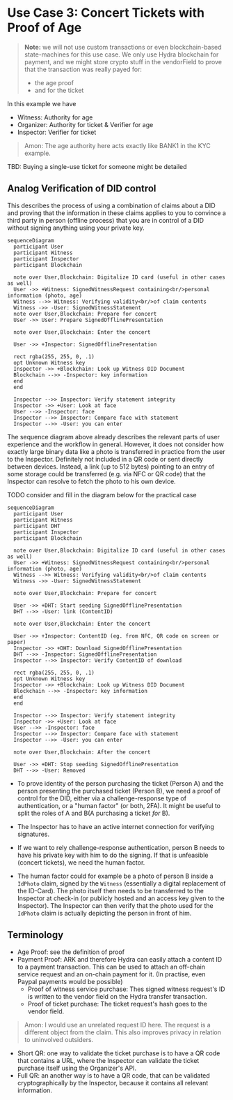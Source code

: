 # Use Case 3: Concert Tickets with Proof of Age

> **Note:** we will not use custom transactions or even blockchain-based state-machines for this use case. We only use Hydra blockchain for payment, and we might store crypto stuff in the vendorField to prove that the transaction was really payed for:
> - the age proof
> - and for the ticket

In this example we have
- Witness: Authority for age
- Organizer: Authority for ticket & Verifier for age
- Inspector: Verifier for ticket

> Amon: The age authority here acts exactly like BANK1 in the KYC example.

TBD: Buying a single-use ticket for someone might be detailed

## Analog Verification of DID control

This describes the process of using a combination of claims about a DID and proving that the information in these claims applies to you to convince a third party in person (offline process) that you are in control of a DID without signing anything using your private key.

```mermaid
sequenceDiagram
  participant User
  participant Witness
  participant Inspector
  participant Blockchain
  
  note over User,Blockchain: Digitalize ID card (useful in other cases as well)
  User ->> +Witness: SignedWitnessRequest containing<br/>personal information (photo, age)
  Witness -->> Witness: Verifying validity<br/>of claim contents
  Witness ->> -User: SignedWitnessStatement
  note over User,Blockchain: Prepare for concert
  User ->> User: Prepare SignedOfflinePresentation
  
  note over User,Blockchain: Enter the concert
  
  User ->> +Inspector: SignedOfflinePresentation
  
  rect rgba(255, 255, 0, .1)
  opt Unknown Witness key
  Inspector ->> +Blockchain: Look up Witness DID Document
  Blockchain -->> -Inspector: key information
  end
  end
  
  Inspector -->> Inspector: Verify statement integrity
  Inspector ->> +User: Look at face
  User -->> -Inspector: face
  Inspector -->> Inspector: Compare face with statement
  Inspector -->> -User: you can enter

```

The sequence diagram above already describes the relevant parts of user experience and the workflow in general. However, it does not consider how exactly large binary data like a photo is transferred in practice from the user to the Inspector. Definitely not included in a QR code or sent directly between devices. Instead, a link (up to 512 bytes) pointing to an entry of some storage could be transferred (e.g. via NFC or QR code) that the Inspector can resolve to fetch the photo to his own device.

TODO consider and fill in the diagram below for the practical case

```mermaid
sequenceDiagram
  participant User
  participant Witness
  participant DHT
  participant Inspector
  participant Blockchain
  
  note over User,Blockchain: Digitalize ID card (useful in other cases as well)
  User ->> +Witness: SignedWitnessRequest containing<br/>personal information (photo, age)
  Witness -->> Witness: Verifying validity<br/>of claim contents
  Witness ->> -User: SignedWitnessStatement
  
  note over User,Blockchain: Prepare for concert
  
  User ->> +DHT: Start seeding SignedOfflinePresentation
  DHT -->> -User: link (ContentID)  
  
  note over User,Blockchain: Enter the concert
  
  User ->> +Inspector: ContentID (eg. from NFC, QR code on screen or paper)
  Inspector ->> +DHT: Download SignedOfflinePresentation
  DHT -->> -Inspector: SignedOfflinePresentation
  Inspector -->> Inspector: Verify ContentID of download
  
  rect rgba(255, 255, 0, .1)
  opt Unknown Witness key
  Inspector ->> +Blockchain: Look up Witness DID Document
  Blockchain -->> -Inspector: key information
  end
  end
  
  Inspector -->> Inspector: Verify statement integrity
  Inspector ->> +User: Look at face
  User -->> -Inspector: face
  Inspector -->> Inspector: Compare face with statement
  Inspector -->> -User: you can enter
  
  note over User,Blockchain: After the concert
  
  User ->> +DHT: Stop seeding SignedOfflinePresentation
  DHT -->> -User: Removed
```

- To prove identity of the person purchasing the ticket (Person A) and the person presenting the purchased ticket (Person B), we need a proof of control for the DID, either via a challenge-response type of authentication, or a "human factor" (or both, 2FA). It might be useful to split the roles of A and B(A purchasing a ticket *for* B).

- The Inspector has to have an active internet connection for verifying signatures. 

- If we want to rely challenge-response authentication, person B needs to have his private key with him to do the signing. If that is unfeasible (concert tickets), we need the human factor.

- The human factor could for example be a photo of person B inside a `IdPhoto` claim, signed by the `Witness` (essentially a digital replacement of the ID-Card). The photo itself then needs to be transferred to the Inspector at check-in (or publicly hosted and an access key given to the Inspector). The Inspector can then verify that the photo used for the `IdPhoto` claim is actually depicting the person in front of him.


## Terminology

- Age Proof: see the definition of proof
- Payment Proof: ARK and therefore Hydra can easily attach a content ID to a payment transaction. This can be used to attach an off-chain service request and an on-chain payment for it. (In practise, even Paypal payments would be possible)
  - Proof of witness service purchase: Thes signed witness request's ID is written to the vendor field on the Hydra transfer transaction.
  - Proof of ticket purchase: The ticket request's hash goes to the vendor field.

> Amon: I would use an unrelated request ID here. The request is a different object from the claim. This also improves privacy in relation to uninvolved outsiders.
 
- Short QR: one way to validate the ticket purchase is to have a QR code that contains a URL, where the Inspector can validate the ticket purchase itself using the Organizer's API.
- Full QR: an another way is to have a QR code, that can be validated cryptographically by the Inspector, because it contains all relevant information.